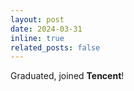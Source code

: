 ```yaml
---
layout: post
date: 2024-03-31
inline: true
related_posts: false
---
```


Graduated, joined **Tencent**!
